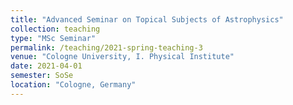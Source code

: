 ```yaml
---
title: "Advanced Seminar on Topical Subjects of Astrophysics"
collection: teaching
type: "MSc Seminar"
permalink: /teaching/2021-spring-teaching-3
venue: "Cologne University, I. Physical Institute"
date: 2021-04-01
semester: SoSe
location: "Cologne, Germany"
---
```

